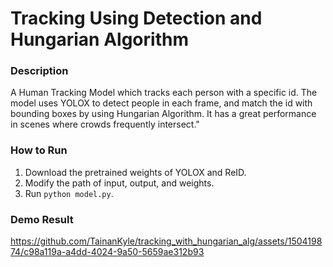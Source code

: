 # Tracking Using Detection and Hungarian Algorithm

### Description
A Human Tracking Model which tracks each person with a specific id. The model uses YOLOX to detect people in each frame, and match the id with bounding boxes by using Hungarian Algorithm. It has a great performance in scenes where crowds frequently intersect."

### How to Run
1. Download the pretrained weights of YOLOX and ReID.
2. Modify the path of input, output, and weights.
3. Run `python model.py`.

### Demo Result

https://github.com/TainanKyle/tracking_with_hungarian_alg/assets/150419874/c98a119a-a4dd-4024-9a50-5659ae312b93

